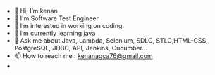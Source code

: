 - 👋 Hi, I’m kenan
- 👀 I'm Software Test Engineer
- 👀 I’m interested in working on coding.
- 🌱 I’m currently learning java
- 💞️ Ask me about Java, Lambda, Selenium, SDLC, STLC,HTML-CSS, PostgreSQL, JDBC, API, Jenkins, Cucumber...
- 📫 How to reach me : kenanagca76@gmail.com
- 

<!---
kenanagca76/kenanagca76 is a ✨ special ✨ repository because its `README.md` (this file) appears on your GitHub profile.
You can click the Preview link to take a look at your changes.
--->
